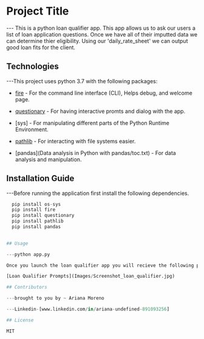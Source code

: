 # Project Title


--- This is a python loan qualifier app. This app allows us to ask our users a list of loan application questions. Once we have all of their imputted data we can determine thier eligibility. Using our 'daily_rate_sheet' we can output good loan fits for the client. 

## Technologies

---This project uses python 3.7 with the following packages:
 
* [fire](https://github.com/google/python-fire) - For the command line interface (CLI), Helps debug, and welcome page.
 
* [questionary](https://github.com/tmbo/questionary) - For having interactive promts and dialog with the app. 

* [sys] - For manipulating different parts of the Python Runtime Environment.

* [pathlib](docs/training_resources/python/handling-file-paths.md) - For interacting with file systems easier. 

* [pandas](Data analysis in Python with pandas/toc.txt) - For data analysis and manipulation. 

## Installation Guide


---Before running the application first install the following dependencies.

```python
  pip install os-sys
  pip install fire
  pip install questionary
  pip install pathlib
  pip install pandas
  

## Usage 

---python app.py

Once you launch the loan qualifier app you will recieve the following prompt. 

[Loan Qualifier Prompts](Images/Screenshot_loan_qualifier.jpg)

## Contributors 

---brought to you by ~ Ariana Moreno

---Linkedin-[www.linkedin.com/in/ariana-undefined-891093256]

## License

MIT

